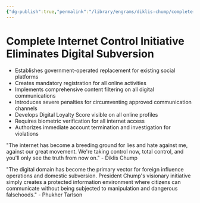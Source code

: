 ```yaml
---
{"dg-publish":true,"permalink":"/library/engrams/diklis-chump/complete-internet-control-initiative-eliminates-digital-subversion/","tags":["DC/Monopoly","DC/AS5"]}
---
```


# Complete Internet Control Initiative Eliminates Digital Subversion

- Establishes government-operated replacement for existing social platforms
- Creates mandatory registration for all online activities
- Implements comprehensive content filtering on all digital communications
- Introduces severe penalties for circumventing approved communication channels
- Develops Digital Loyalty Score visible on all online profiles
- Requires biometric verification for all internet access
- Authorizes immediate account termination and investigation for violations

"The internet has become a breeding ground for lies and hate against me, against our great movement. We're taking control now, total control, and you'll only see the truth from now on." - Diklis Chump

"The digital domain has become the primary vector for foreign influence operations and domestic subversion. President Chump's visionary initiative simply creates a protected information environment where citizens can communicate without being subjected to manipulation and dangerous falsehoods." - Phukher Tarlson
